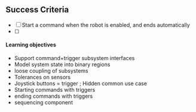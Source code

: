 
## Success Criteria
- [ ] Start a command when the robot is enabled, and ends automatically
- [ ] 

#### Learning objectives
- Support command+trigger subsystem interfaces
- Model system state into binary regions
- loose coupling of subsystems
- Tolerances on sensors
- Joystick buttons = trigger ; Hidden common use case
- Starting commands with triggers
- ending commands with triggers
- sequencing component


